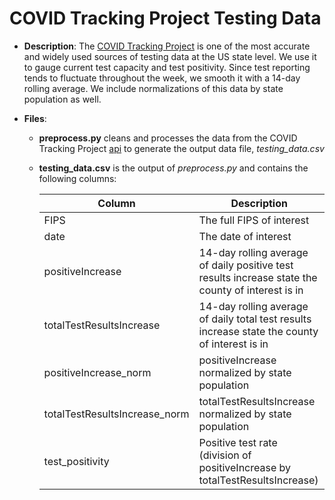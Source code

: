 # COVID Tracking Project Testing Data

- **Description**: The [COVID Tracking Project](https://www.covidtracking.com/) is one of the most accurate and widely used sources of testing data at the US state level.  We use it to gauge current test capacity and test positivity. Since test reporting tends to fluctuate throughout the week, we smooth it with a 14-day rolling average.  We include normalizations of this data by state population as well.

- **Files**:

  - **preprocess.py** cleans and processes the data from the COVID Tracking Project [api](https://covidtracking.com/api/v1/states/daily.csv) to generate the output data file, _testing_data.csv_

  - **testing_data.csv** is the output of _preprocess.py_ and contains the following columns:

    | Column      | Description |
    | ----------- | ----------- |
    | FIPS   | The full FIPS of interest        |
    | date  | The date of interest      |
    | positiveIncrease  | 14-day rolling average of daily positive test results increase state the county of interest is in       |
    | totalTestResultsIncrease  | 14-day rolling average of daily total test results increase state the county of interest is in      |
    | positiveIncrease_norm   |  positiveIncrease normalized by state population       |
    | totalTestResultsIncrease_norm   |  totalTestResultsIncrease normalized by state population      |
    | test_positivity   |  Positive test rate (division of positiveIncrease by totalTestResultsIncrease)  |
